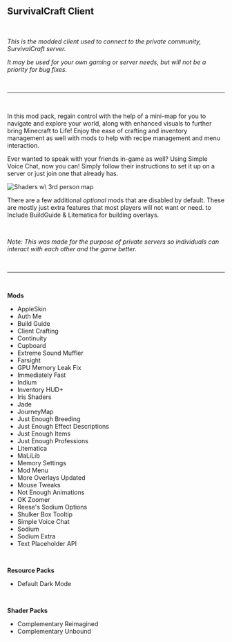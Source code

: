 ## **SurvivalCraft Client**

<br>

*This is the modded client used to connect to the private community, SurvivalCraft server.*

*It may be used for your own gaming or server needs, but will not be a priority for bug fixes.*

<br>

---

<br>



In this mod pack, regain control with the help of a mini-map for you to navigate and explore your world, along with enhanced visuals to further bring Minecraft to Life! Enjoy the ease of crafting and inventory management as well with mods to help with recipe management and menu interaction.

Ever wanted to speak with your friends in-game as well? Using Simple Voice Chat, now you can! Simply follow their instructions to set it up on a server or just join one that already has.

![Shaders w\ 3rd person map](https://media.forgecdn.net/attachments/979/924/2024-10-01_17.png)

There are a few additional *optional* mods that are disabled by default. These are mostly just extra features that most players will not want or need.
to Include BuildGuide & Litematica for building overlays.

<br>

*Note: This was made for the purpose of private servers so individuals can interact with each other and the game better.*

<br>

---

<br>

**Mods**
- AppleSkin
- Auth Me
- Build Guide
- Client Crafting
- Continuity
- Cupboard
- Extreme Sound Muffler
- Farsight
- GPU Memory Leak Fix
- Immediately Fast
- Indium
- Inventory HUD+
- Iris Shaders
- Jade
- JourneyMap
- Just Enough Breeding
- Just Enough Effect Descriptions
- Just Enough Items
- Just Enough Professions
- Litematica
- MaLiLib
- Memory Settings
- Mod Menu
- More Overlays Updated
- Mouse Tweaks
- Not Enough Animations
- OK Zoomer
- Reese's Sodium Options
- Shulker Box Tooltip
- Simple Voice Chat
- Sodium
- Sodium Extra
- Text Placeholder API

<br>

**Resource Packs**
- Default Dark Mode

<br>

**Shader Packs**
- Complementary Reimagined
- Complementary Unbound

